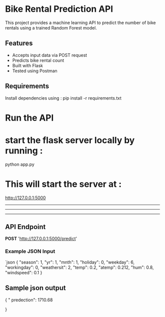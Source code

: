 # Bike Rental Prediction API

This project provides a machine learning API to predict the number of bike rentals using a trained Random Forest model.

## Features
- Accepts input data via POST request
- Predicts bike rental count
- Built with Flask
- Tested using Postman

##  Requirements

Install dependencies using :
pip install -r requirements.txt
# Run the API 
# start the flask server locally by running : 
python app.py

# This will start the server at :
http://127.0.0.1:5000

---
---
---

##  API Endpoint

**POST** 'http://127.0.0.1:5000/predict'

### Example JSON Input

`json
{
  "season": 1,
  "yr": 1,
  "mnth": 1,
  "holiday": 0,
  "weekday": 6,
  "workingday": 0,
  "weathersit": 2,
  "temp": 0.2,
  "atemp": 0.212,
  "hum": 0.8,
  "windspeed": 0.1
}
## Sample json output
{ 
    " predection": 1710.68

}